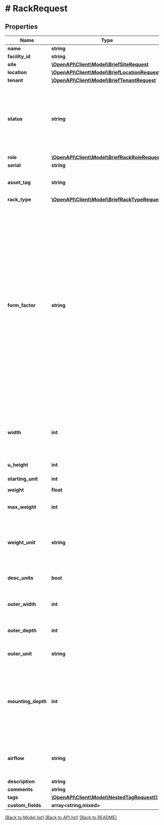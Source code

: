 # # RackRequest

## Properties

Name | Type | Description | Notes
------------ | ------------- | ------------- | -------------
**name** | **string** |  |
**facility_id** | **string** |  | [optional]
**site** | [**\OpenAPI\Client\Model\BriefSiteRequest**](BriefSiteRequest.md) |  |
**location** | [**\OpenAPI\Client\Model\BriefLocationRequest**](BriefLocationRequest.md) |  | [optional]
**tenant** | [**\OpenAPI\Client\Model\BriefTenantRequest**](BriefTenantRequest.md) |  | [optional]
**status** | **string** | * &#x60;reserved&#x60; - Reserved * &#x60;available&#x60; - Available * &#x60;planned&#x60; - Planned * &#x60;active&#x60; - Active * &#x60;deprecated&#x60; - Deprecated | [optional]
**role** | [**\OpenAPI\Client\Model\BriefRackRoleRequest**](BriefRackRoleRequest.md) |  | [optional]
**serial** | **string** |  | [optional]
**asset_tag** | **string** | A unique tag used to identify this rack | [optional]
**rack_type** | [**\OpenAPI\Client\Model\BriefRackTypeRequest**](BriefRackTypeRequest.md) |  | [optional]
**form_factor** | **string** | * &#x60;2-post-frame&#x60; - 2-post frame * &#x60;4-post-frame&#x60; - 4-post frame * &#x60;4-post-cabinet&#x60; - 4-post cabinet * &#x60;wall-frame&#x60; - Wall-mounted frame * &#x60;wall-frame-vertical&#x60; - Wall-mounted frame (vertical) * &#x60;wall-cabinet&#x60; - Wall-mounted cabinet * &#x60;wall-cabinet-vertical&#x60; - Wall-mounted cabinet (vertical) | [optional]
**width** | **int** | * &#x60;10&#x60; - 10 inches * &#x60;19&#x60; - 19 inches * &#x60;21&#x60; - 21 inches * &#x60;23&#x60; - 23 inches | [optional]
**u_height** | **int** | Height in rack units | [optional]
**starting_unit** | **int** | Starting unit for rack | [optional]
**weight** | **float** |  | [optional]
**max_weight** | **int** | Maximum load capacity for the rack | [optional]
**weight_unit** | **string** | * &#x60;kg&#x60; - Kilograms * &#x60;g&#x60; - Grams * &#x60;lb&#x60; - Pounds * &#x60;oz&#x60; - Ounces | [optional]
**desc_units** | **bool** | Units are numbered top-to-bottom | [optional]
**outer_width** | **int** | Outer dimension of rack (width) | [optional]
**outer_depth** | **int** | Outer dimension of rack (depth) | [optional]
**outer_unit** | **string** | * &#x60;mm&#x60; - Millimeters * &#x60;in&#x60; - Inches | [optional]
**mounting_depth** | **int** | Maximum depth of a mounted device, in millimeters. For four-post racks, this is the distance between the front and rear rails. | [optional]
**airflow** | **string** | * &#x60;front-to-rear&#x60; - Front to rear * &#x60;rear-to-front&#x60; - Rear to front | [optional]
**description** | **string** |  | [optional]
**comments** | **string** |  | [optional]
**tags** | [**\OpenAPI\Client\Model\NestedTagRequest[]**](NestedTagRequest.md) |  | [optional]
**custom_fields** | **array<string,mixed>** |  | [optional]

[[Back to Model list]](../../README.md#models) [[Back to API list]](../../README.md#endpoints) [[Back to README]](../../README.md)

